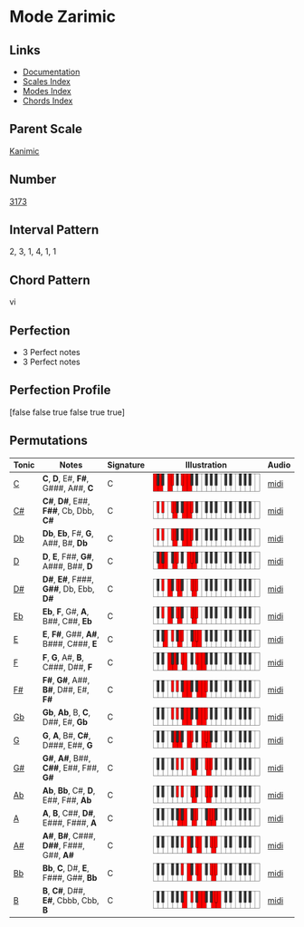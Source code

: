 # Mode Zarimic

## Links

- [Documentation](README.md)
- [Scales Index](Scales.md)
- [Modes Index](Modes.md)
- [Chords Index](Chords.md)

## Parent Scale

[Kanimic](ScaleKanimic.md)

## Number

[3173](https://ianring.com/musictheory/scales/3173)

## Interval Pattern

2, 3, 1, 4, 1, 1

## Chord Pattern

vi

## Perfection

- 3 Perfect notes
- 3 Perfect notes

## Perfection Profile

[false false true false true true]

## Permutations

| Tonic | Notes | Signature | Illustration | Audio |
|-------|-------|-----------|--------------|-------|
| [C](ModeCNaturalZarimic.md) | **C**, **D**, E#, **F#**, G###, A##, **C** | C | ![CNaturalZarimic](ModeCNaturalZarimic.png) | [midi](https://github.com/edipermadi/music/blob/main/docs/ModeCNaturalZarimic.mid?raw=true) |
| [C#](ModeCSharpZarimic.md) | **C#**, **D#**, E##, **F##**, Cb, Dbb, **C#** | C | ![CSharpZarimic](ModeCSharpZarimic.png) | [midi](https://github.com/edipermadi/music/blob/main/docs/ModeCSharpZarimic.mid?raw=true) |
| [Db](ModeDFlatZarimic.md) | **Db**, **Eb**, F#, **G**, A##, B#, **Db** | C | ![DFlatZarimic](ModeDFlatZarimic.png) | [midi](https://github.com/edipermadi/music/blob/main/docs/ModeDFlatZarimic.mid?raw=true) |
| [D](ModeDNaturalZarimic.md) | **D**, **E**, F##, **G#**, A###, B##, **D** | C | ![DNaturalZarimic](ModeDNaturalZarimic.png) | [midi](https://github.com/edipermadi/music/blob/main/docs/ModeDNaturalZarimic.mid?raw=true) |
| [D#](ModeDSharpZarimic.md) | **D#**, **E#**, F###, **G##**, Db, Ebb, **D#** | C | ![DSharpZarimic](ModeDSharpZarimic.png) | [midi](https://github.com/edipermadi/music/blob/main/docs/ModeDSharpZarimic.mid?raw=true) |
| [Eb](ModeEFlatZarimic.md) | **Eb**, **F**, G#, **A**, B##, C##, **Eb** | C | ![EFlatZarimic](ModeEFlatZarimic.png) | [midi](https://github.com/edipermadi/music/blob/main/docs/ModeEFlatZarimic.mid?raw=true) |
| [E](ModeENaturalZarimic.md) | **E**, **F#**, G##, **A#**, B###, C###, **E** | C | ![ENaturalZarimic](ModeENaturalZarimic.png) | [midi](https://github.com/edipermadi/music/blob/main/docs/ModeENaturalZarimic.mid?raw=true) |
| [F](ModeFNaturalZarimic.md) | **F**, **G**, A#, **B**, C###, D##, **F** | C | ![FNaturalZarimic](ModeFNaturalZarimic.png) | [midi](https://github.com/edipermadi/music/blob/main/docs/ModeFNaturalZarimic.mid?raw=true) |
| [F#](ModeFSharpZarimic.md) | **F#**, **G#**, A##, **B#**, D##, E#, **F#** | C | ![FSharpZarimic](ModeFSharpZarimic.png) | [midi](https://github.com/edipermadi/music/blob/main/docs/ModeFSharpZarimic.mid?raw=true) |
| [Gb](ModeGFlatZarimic.md) | **Gb**, **Ab**, B, **C**, D##, E#, **Gb** | C | ![GFlatZarimic](ModeGFlatZarimic.png) | [midi](https://github.com/edipermadi/music/blob/main/docs/ModeGFlatZarimic.mid?raw=true) |
| [G](ModeGNaturalZarimic.md) | **G**, **A**, B#, **C#**, D###, E##, **G** | C | ![GNaturalZarimic](ModeGNaturalZarimic.png) | [midi](https://github.com/edipermadi/music/blob/main/docs/ModeGNaturalZarimic.mid?raw=true) |
| [G#](ModeGSharpZarimic.md) | **G#**, **A#**, B##, **C##**, E##, F##, **G#** | C | ![GSharpZarimic](ModeGSharpZarimic.png) | [midi](https://github.com/edipermadi/music/blob/main/docs/ModeGSharpZarimic.mid?raw=true) |
| [Ab](ModeAFlatZarimic.md) | **Ab**, **Bb**, C#, **D**, E##, F##, **Ab** | C | ![AFlatZarimic](ModeAFlatZarimic.png) | [midi](https://github.com/edipermadi/music/blob/main/docs/ModeAFlatZarimic.mid?raw=true) |
| [A](ModeANaturalZarimic.md) | **A**, **B**, C##, **D#**, E###, F###, **A** | C | ![ANaturalZarimic](ModeANaturalZarimic.png) | [midi](https://github.com/edipermadi/music/blob/main/docs/ModeANaturalZarimic.mid?raw=true) |
| [A#](ModeASharpZarimic.md) | **A#**, **B#**, C###, **D##**, F###, G##, **A#** | C | ![ASharpZarimic](ModeASharpZarimic.png) | [midi](https://github.com/edipermadi/music/blob/main/docs/ModeASharpZarimic.mid?raw=true) |
| [Bb](ModeBFlatZarimic.md) | **Bb**, **C**, D#, **E**, F###, G##, **Bb** | C | ![BFlatZarimic](ModeBFlatZarimic.png) | [midi](https://github.com/edipermadi/music/blob/main/docs/ModeBFlatZarimic.mid?raw=true) |
| [B](ModeBNaturalZarimic.md) | **B**, **C#**, D##, **E#**, Cbbb, Cbb, **B** | C | ![BNaturalZarimic](ModeBNaturalZarimic.png) | [midi](https://github.com/edipermadi/music/blob/main/docs/ModeBNaturalZarimic.mid?raw=true) |
